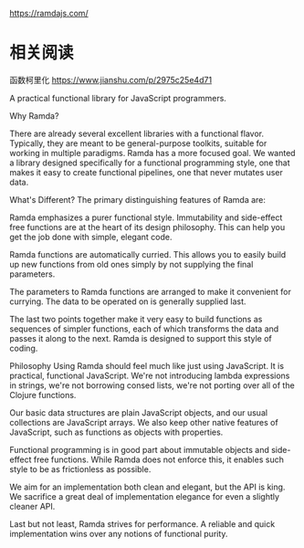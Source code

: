 https://ramdajs.com/

# 相关阅读
函数柯里化
https://www.jianshu.com/p/2975c25e4d71


A practical functional library for JavaScript programmers.

Why Ramda?


There are already several excellent libraries with a functional flavor. Typically, they are meant to be general-purpose toolkits, suitable for working in multiple paradigms. Ramda has a more focused goal. We wanted a library designed specifically for a functional programming style, one that makes it easy to create functional pipelines, one that never mutates user data.

What's Different?
The primary distinguishing features of Ramda are:

Ramda emphasizes a purer functional style. Immutability and side-effect free functions are at the heart of its design philosophy. This can help you get the job done with simple, elegant code.

Ramda functions are automatically curried. This allows you to easily build up new functions from old ones simply by not supplying the final parameters.

The parameters to Ramda functions are arranged to make it convenient for currying. The data to be operated on is generally supplied last.

The last two points together make it very easy to build functions as sequences of simpler functions, each of which transforms the data and passes it along to the next. Ramda is designed to support this style of coding.


Philosophy
Using Ramda should feel much like just using JavaScript. It is practical, functional JavaScript. We're not introducing lambda expressions in strings, we're not borrowing consed lists, we're not porting over all of the Clojure functions.

Our basic data structures are plain JavaScript objects, and our usual collections are JavaScript arrays. We also keep other native features of JavaScript, such as functions as objects with properties.

Functional programming is in good part about immutable objects and side-effect free functions. While Ramda does not enforce this, it enables such style to be as frictionless as possible.

We aim for an implementation both clean and elegant, but the API is king. We sacrifice a great deal of implementation elegance for even a slightly cleaner API.

Last but not least, Ramda strives for performance. A reliable and quick implementation wins over any notions of functional purity.
